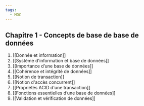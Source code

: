 ```yaml
---
tags:
  - MOC
---
```

## Chapitre 1 - Concepts de base de base de données
1. [[Donnée et information]]
2. [[Système d'information et base de données]]
3. [[Importance d’une base de données]]
4. [[Cohérence et intégrité de données]]
5. [[Notion de transaction]]
6. [[Notion d'accès concurrent]]
7. [[Propriétés ACID d'une transaction]]
8. [[Fonctions essentielles d’une base de données]]
9. [[Validation et vérification de données]]